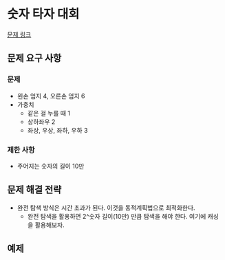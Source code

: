 # 숫자 타자 대회

[문제 링크](https://school.programmers.co.kr/learn/courses/30/lessons/150369)

## 문제 요구 사항

### 문제

- 왼손 엄지 4, 오른손 엄지 6
- 가중치
  - 같은 걸 누를 때 1
  - 상하좌우 2
  - 좌상, 우상, 좌하, 우하 3

### 제한 사항

- 주어지는 숫자의 길이 10만
  
## 문제 해결 전략

- 완전 탐색 방식은 시간 초과가 된다. 이것을 동적계획법으로 최적화한다.
  - 완전 탐색을 활용하면 2^숫자 길이(10만) 만큼 탐색을 해야 한다. 여기에 캐싱을 활용해보자.

## 예제
